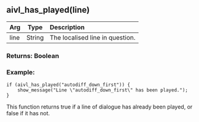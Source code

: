 ## aivl_has_played(line)

|Arg|Type|Description|
|:--|---|:--|
|line|String|The localised line in question.|

### Returns: Boolean
### Example:
```gml
if (aivl_has_played("autodiff_down_first")) {
    show_message("Line \"autodiff_down_first\" has been played.");
}
```
This function returns true if a line of dialogue has already been played, or false if it has not.
